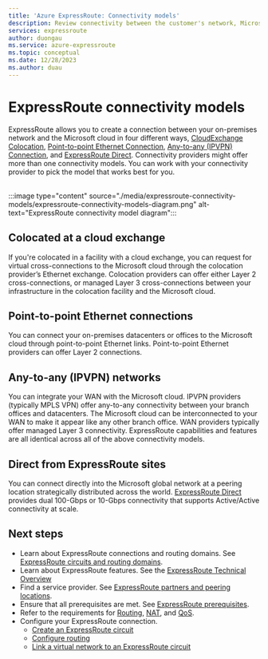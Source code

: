 ```yaml
---
title: 'Azure ExpressRoute: Connectivity models'
description: Review connectivity between the customer's network, Microsoft Azure, and Microsoft 365 services. Customers can use MPLS providers, cloud exchanges, and Ethernet.
services: expressroute
author: duongau
ms.service: azure-expressroute
ms.topic: conceptual
ms.date: 12/28/2023
ms.author: duau
---
```


# ExpressRoute connectivity models

ExpressRoute allows you to create a connection between your on-premises network and the Microsoft cloud in four different ways, [CloudExchange Colocation](#CloudExchange), [Point-to-point Ethernet Connection](#Ethernet), [Any-to-any (IPVPN) Connection](#IPVPN), and [ExpressRoute Direct](#Direct). Connectivity providers might offer more than one connectivity models. You can work with your connectivity provider to pick the model that works best for you.
<br><br>

:::image type="content" source="./media/expressroute-connectivity-models/expressroute-connectivity-models-diagram.png" alt-text="ExpressRoute connectivity model diagram":::

## <a name="CloudExchange"></a>Colocated at a cloud exchange

If you're colocated in a facility with a cloud exchange, you can request for virtual cross-connections to the Microsoft cloud through the colocation provider’s Ethernet exchange. Colocation providers can offer either Layer 2 cross-connections, or managed Layer 3 cross-connections between your infrastructure in the colocation facility and the Microsoft cloud.

## <a name="Ethernet"></a>Point-to-point Ethernet connections

You can connect your on-premises datacenters or offices to the Microsoft cloud through point-to-point Ethernet links. Point-to-point Ethernet providers can offer Layer 2 connections.

## <a name="IPVPN"></a>Any-to-any (IPVPN) networks

You can integrate your WAN with the Microsoft cloud. IPVPN providers (typically MPLS VPN) offer any-to-any connectivity between your branch offices and datacenters. The Microsoft cloud can be interconnected to your WAN to make it appear like any other branch office. WAN providers typically offer managed Layer 3 connectivity. ExpressRoute capabilities and features are all identical across all of the above connectivity models.

## <a name="Direct"></a>Direct from ExpressRoute sites

You can connect directly into the Microsoft global network at a peering location strategically distributed across the world. [ExpressRoute Direct](expressroute-erdirect-about.md) provides dual 100-Gbps or 10-Gbps connectivity that supports Active/Active connectivity at scale.

## Next steps
* Learn about ExpressRoute connections and routing domains. See [ExpressRoute circuits and routing domains](expressroute-circuit-peerings.md).
* Learn about ExpressRoute features. See the [ExpressRoute Technical Overview](expressroute-introduction.md)
* Find a service provider. See [ExpressRoute partners and peering locations](expressroute-locations.md).
* Ensure that all prerequisites are met. See [ExpressRoute prerequisites](expressroute-prerequisites.md).
* Refer to the requirements for [Routing](expressroute-routing.md), [NAT](expressroute-nat.md), and [QoS](expressroute-qos.md).
* Configure your ExpressRoute connection.
  * [Create an ExpressRoute circuit](expressroute-howto-circuit-portal-resource-manager.md)
  * [Configure routing](expressroute-howto-routing-portal-resource-manager.md)
  * [Link a virtual network to an ExpressRoute circuit](expressroute-howto-linkvnet-portal-resource-manager.md)
